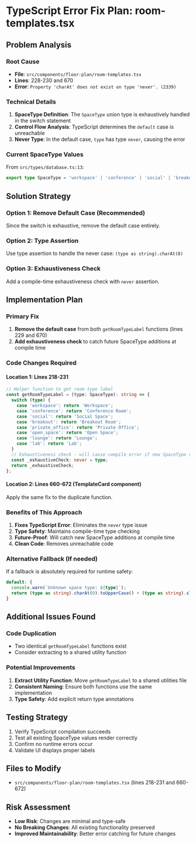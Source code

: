 # TypeScript Error Fix Plan: room-templates.tsx

## Problem Analysis

### Root Cause
- **File**: `src/components/floor-plan/room-templates.tsx`
- **Lines**: 228-230 and 670
- **Error**: `Property 'charAt' does not exist on type 'never'. (2339)`

### Technical Details
1. **SpaceType Definition**: The `SpaceType` union type is exhaustively handled in the switch statement
2. **Control Flow Analysis**: TypeScript determines the `default` case is unreachable
3. **Never Type**: In the default case, `type` has type `never`, causing the error

### Current SpaceType Values
From `src/types/database.ts:13`:
```typescript
export type SpaceType = 'workspace' | 'conference' | 'social' | 'breakout' | 'private_office' | 'open_space' | 'lounge' | 'lab';
```

## Solution Strategy

### Option 1: Remove Default Case (Recommended)
Since the switch is exhaustive, remove the default case entirely.

### Option 2: Type Assertion
Use type assertion to handle the never case: `(type as string).charAt(0)`

### Option 3: Exhaustiveness Check
Add a compile-time exhaustiveness check with `never` assertion.

## Implementation Plan

### Primary Fix
1. **Remove the default case** from both `getRoomTypeLabel` functions (lines 229 and 670)
2. **Add exhaustiveness check** to catch future SpaceType additions at compile time

### Code Changes Required

#### Location 1: Lines 218-231
```typescript
// Helper function to get room type label
const getRoomTypeLabel = (type: SpaceType): string => {
  switch (type) {
    case 'workspace': return 'Workspace';
    case 'conference': return 'Conference Room';
    case 'social': return 'Social Space';
    case 'breakout': return 'Breakout Room';
    case 'private_office': return 'Private Office';
    case 'open_space': return 'Open Space';
    case 'lounge': return 'Lounge';
    case 'lab': return 'Lab';
  }
  // Exhaustiveness check - will cause compile error if new SpaceType values are added
  const _exhaustiveCheck: never = type;
  return _exhaustiveCheck;
};
```

#### Location 2: Lines 660-672 (TemplateCard component)
Apply the same fix to the duplicate function.

### Benefits of This Approach
1. **Fixes TypeScript Error**: Eliminates the `never` type issue
2. **Type Safety**: Maintains compile-time type checking
3. **Future-Proof**: Will catch new SpaceType additions at compile time
4. **Clean Code**: Removes unreachable code

### Alternative Fallback (If needed)
If a fallback is absolutely required for runtime safety:
```typescript
default: {
  console.warn(`Unknown space type: ${type}`);
  return (type as string).charAt(0).toUpperCase() + (type as string).slice(1).replace('_', ' ');
}
```

## Additional Issues Found

### Code Duplication
- Two identical `getRoomTypeLabel` functions exist
- Consider extracting to a shared utility function

### Potential Improvements
1. **Extract Utility Function**: Move `getRoomTypeLabel` to a shared utilities file
2. **Consistent Naming**: Ensure both functions use the same implementation
3. **Type Safety**: Add explicit return type annotations

## Testing Strategy
1. Verify TypeScript compilation succeeds
2. Test all existing SpaceType values render correctly
3. Confirm no runtime errors occur
4. Validate UI displays proper labels

## Files to Modify
- `src/components/floor-plan/room-templates.tsx` (lines 218-231 and 660-672)

## Risk Assessment
- **Low Risk**: Changes are minimal and type-safe
- **No Breaking Changes**: All existing functionality preserved
- **Improved Maintainability**: Better error catching for future changes